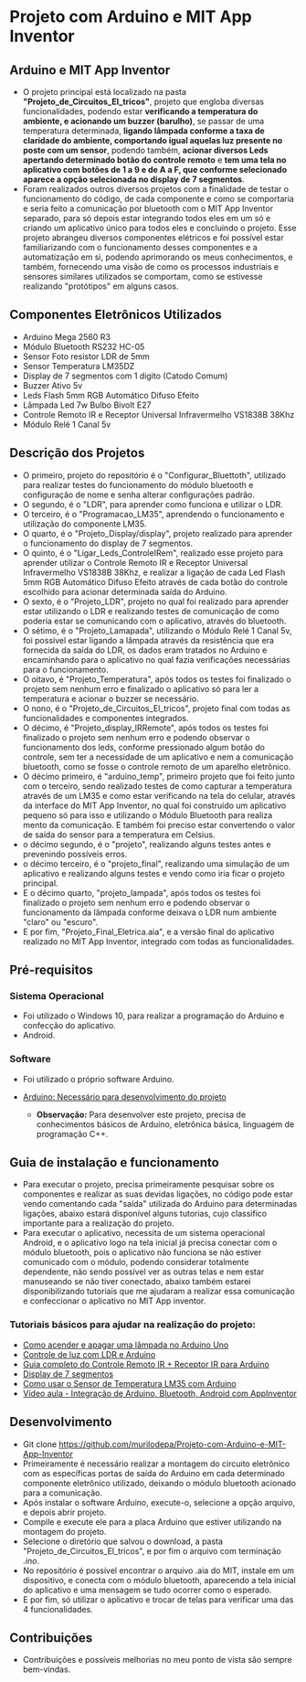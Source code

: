 # Projeto com Arduino e MIT App Inventor

## Arduino e MIT App Inventor
* O projeto principal está localizado na pasta **"Projeto_de_Circuitos_El_tricos"**, projeto que engloba diversas funcionalidades, podendo estar **verificando a temperatura do ambiente, e acionando um buzzer (barulho)**, se passar de uma temperatura determinada, **ligando lâmpada conforme a taxa de claridade do ambiente, comportando igual aquelas luz presente no poste com um sensor**, podendo também, **acionar diversos Leds apertando determinado botão do controle remoto** e **tem uma tela no aplicativo com botões de 1 a 9 e de A a F, que conforme selecionado aparece a opção selecionada no display de 7 segmentos**. 
* Foram realizados outros diversos projetos com a finalidade de testar o funcionamento do código, de cada componente e como se comportaria e seria feito a comunicação por bluetooth com o MIT App Inventor separado, para só depois estar integrando todos eles em um só e criando um aplicativo único para todos eles e concluindo o projeto. Esse projeto abrangeu diversos componentes elétricos e foi possível estar familiarizando com o funcionamento desses componentes e a automatização em si, podendo aprimorando os meus conhecimentos, e também, fornecendo uma visão de como os processos industriais e sensores similares utilizados se comportam, como se estivesse realizando "protótipos" em alguns casos.

## Componentes Eletrônicos Utilizados
* Arduino Mega 2560 R3
* Módulo Bluetooth RS232 HC-05
* Sensor Foto resistor LDR de 5mm
* Sensor Temperatura LM35DZ
* Display de 7 segmentos com 1 digito (Catodo Comum)
* Buzzer Ativo 5v
* Leds Flash 5mm RGB Automático Difuso Efeito
* Lâmpada Led 7w Bulbo Bivolt E27
* Controle Remoto IR e Receptor Universal Infravermelho VS1838B 38Khz
* Módulo Relé 1 Canal 5v

## Descrição dos Projetos
* O primeiro, projeto do repositório é o "Configurar_Bluettoth", utilizado para realizar testes do funcionamento do módulo bluetooth e configuração de nome e senha alterar configurações padrão.
* O segundo, é o "LDR", para aprender como funciona e utilizar o LDR.
* O terceiro, é o "Programacao_LM35", aprendendo o funcionamento e utilização do componente LM35. 
* O quarto, é o "Projeto_Display/display", projeto realizado para aprender o funcionamento do display de 7 segmentos.
* O quinto, é o "Ligar_Leds_ControleIRem", realizado esse projeto para aprender utilizar o Controle Remoto IR e Receptor Universal Infravermelho VS1838B 38Khz, e realizar a ligação de cada Led Flash 5mm RGB Automático Difuso Efeito através de cada botão do controle escolhido para acionar determinada saída do Arduino.
* O sexto, é o "Projeto_LDR", projeto no qual foi realizado para aprender estar utilizando o LDR e realizando testes de comunicação de como poderia estar se comunicando com o aplicativo, através do bluetooth.
* O sétimo, é o "Projeto_Lamapada", utilizando o Módulo Relé 1 Canal 5v, foi possível estar ligando a lâmpada através da resistência que era fornecida da saída do LDR, os dados eram tratados no Arduino e encaminhando para o aplicativo no qual fazia verificações necessárias para o funcionamento.
* O oitavo, é "Projeto_Temperatura", após todos os testes foi finalizado o projeto sem nenhum erro e finalizado o aplicativo só para ler a temperatura e acionar o buzzer se necessário.
* O nono, é o "Projeto_de_Circuitos_El_tricos", projeto final com todas as funcionalidades e componentes integrados.
* O décimo, é "Projeto_display_IRRemote", após todos os testes foi finalizado o projeto sem nenhum erro e podendo observar o funcionamento dos leds, conforme pressionado algum botão do controle, sem ter a necessidade de um aplicativo e nem a comunicação bluetooth, como se fosse o controle remoto de um aparelho eletrônico.
* O décimo primeiro, é "arduino_temp", primeiro projeto que foi feito junto com o terceiro, sendo realizado testes de como capturar a temperatura através de um LM35 e como estar verificando na tela do celular, através da interface do MIT App Inventor, no qual foi construído um aplicativo pequeno só para isso e utilizando o Módulo Bluetooth para realiza mento da comunicação. E também foi preciso estar convertendo o valor de saída do sensor para a temperatura em Celsius.
* o décimo segundo, é o "projeto", realizando alguns testes antes e prevenindo possíveis erros.
* o décimo terceiro, é o "projeto_final", realizando uma simulação de um aplicativo e realizando alguns testes e vendo como iria ficar o projeto principal.
* E o décimo quarto, "projeto_lampada", após todos os testes foi finalizado o projeto sem nenhum erro e podendo observar o funcionamento da lâmpada conforme deixava o LDR num ambiente "claro" ou "escuro".
* E por fim, "Projeto_Final_Eletrica.aia", e a versão final do aplicativo realizado no MIT App Inventor, integrado com todas as funcionalidades. 

 ## Pré-requisitos 
 
### Sistema Operacional
* Foi utilizado o Windows 10, para realizar a programação do Arduino e confecção do aplicativo.
* Android.

### Software
* Foi utilizado o próprio software Arduino.
* <a> [Arduino: Necessário para desenvolvimento do projeto](https://www.arduino.cc/en/Main/Software)

   * **Observação:** Para desenvolver este projeto, precisa de conhecimentos básicos de Arduino, eletrônica básica, linguagem de programação C++.

## Guia de instalação e funcionamento
* Para executar o projeto, precisa primeiramente pesquisar sobre os componentes e realizar as suas devidas ligações, no código pode estar vendo comentando cada "saída" utilizada do Arduino para determinadas ligações, abaixo estará disponível alguns tutorias, cujo classifico importante para a realização do projeto.
* Para executar o aplicativo, necessita de um sistema operacional Android, e o aplicativo logo na tela inicial já precisa conectar com o módulo bluetooth, pois o aplicativo não funciona se não estiver comunicado com o módulo, podendo considerar totalmente dependente, não sendo possível ver as outras telas e nem estar manuseando se não tiver conectado, abaixo também estarei disponibilizando tutoriais que me ajudaram a realizar essa comunicação e confeccionar o aplicativo no MIT App inventor.

### Tutoriais básicos para ajudar na realização do projeto: 
* <a> [Como acender e apagar uma lâmpada no Arduino Uno](https://www.tecdicas.com/46/como-acender-e-apagar-uma-lampada-no-arduino-uno)
* <a> [Controle de luz com LDR e Arduino](https://www.arduinoecia.com.br/controle-de-luz-com-ldr-e-arduino/)
* <a> [Guia completo do Controle Remoto IR + Receptor IR para Arduino](https://blog.eletrogate.com/guia-completo-do-controle-remoto-ir-receptor-ir-para-arduino/)
* <a> [Display de 7 segmentos](http://projetosarduino321.blogspot.com/2015/02/display-de-7-segmentos.html)
* <a> [Como usar o Sensor de Temperatura LM35 com Arduino](https://www.arduinoecia.com.br/sensor-de-temperatura-lm35-com-arduino/)
* <a> [Vídeo aula - Integração de Arduino, Bluetooth, Android com AppInventor](https://www.youtube.com/watch?v=blvkJBAcGY0)

## Desenvolvimento
* Git clone https://github.com/murilodepa/Projeto-com-Arduino-e-MIT-App-Inventor
* Primeiramente é necessário realizar a montagem do circuito eletrônico com as específicas portas de saída do Arduino em cada determinado componente eletrônico utilizado, deixando o módulo bluetooth acionado para a comunicação.
* Após instalar o software Arduino, execute-o, selecione a opção arquivo, e depois abrir projeto.
* Compile e execute ele para a placa Arduino que estiver utilizando na montagem do projeto.
* Selecione o diretório que salvou o download, a pasta "Projeto_de_Circuitos_El_tricos", e por fim o arquivo com terminação *.ino*.
* No repositório é possível encontrar o arquivo .aia do MIT, instale em um dispositivo, e conecta com o módulo bluetooth, aparecendo a tela inicial do aplicativo e uma mensagem se tudo ocorrer como o esperado.
* E por fim, só utilizar o aplicativo e trocar de telas para verificar uma das 4 funcionalidades.

## Contribuições
* Contribuições e possíveis melhorias no meu ponto de vista são sempre bem-vindas.
